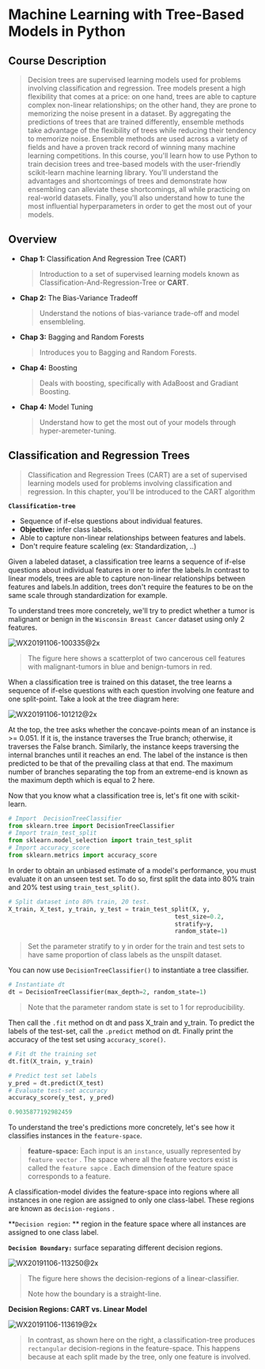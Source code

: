 # Machine Learning with Tree-Based Models in Python

## Course Description

> Decision trees are supervised learning models used for problems involving classification and regression. Tree models present a high flexibility that comes at a price: on one hand, trees are able to capture complex non-linear relationships; on the other hand, they are prone to memorizing the noise present in a dataset. By aggregating the predictions of trees that are trained differently, ensemble methods take advantage of the flexibility of trees while reducing their tendency to memorize noise. Ensemble methods are used across a variety of fields and have a proven track record of winning many machine learning competitions. In this course, you'll learn how to use Python to train decision trees and tree-based models with the user-friendly scikit-learn machine learning library. You'll understand the advantages and shortcomings of trees and demonstrate how ensembling can alleviate these shortcomings, all while practicing on real-world datasets. Finally, you'll also understand how to tune the most influential hyperparameters in order to get the most out of your models.

## Overview

* **Chap 1:** Classification And Regression Tree (CART)

  > Introduction to a set of supervised learning models known as Classification-And-Regression-Tree or **CART**.

* **Chap 2:** The Bias-Variance Tradeoff

  > Understand the notions of bias-variance trade-off and model ensembleling.

* **Chap 3:** Bagging and Random Forests

  > Introduces you to Bagging and Random Forests.	

* **Chap 4:** Boosting

  > Deals with boosting, specifically with AdaBoost and Gradiant Boosting.

* **Chap 4:** Model Tuning

  > Understand how to  get the most out of your models through hyper-aremeter-tuning.

## Classification and Regression Trees

> Classification and Regression Trees (CART) are a set of supervised learning models used for problems involving classification and regression. In this chapter, you'll be introduced to the CART algorithm

**`Classification-tree`**

* Sequence of if-else questions about individual features.
* **Objective:** infer class labels.
* Able to capture non-linear relationships between features and labels.
* Don't require feature scaleling (ex: Standardization, ..)

Given a labeled dataset, a classification tree learns a sequence of if-else questions about individual features in orer to infer the labels.In contrast to linear models, trees are able to capture non-linear relationships between features and labels.In addition, trees don't require the features to be on the same scale through standardization for example.

To understand trees more concretely, we'll try to predict whether a tumor is malignant or benign in the `Wisconsin Breast Cancer` dataset using only 2 features.

![WX20191106-100335@2x](/Users/Lxy/Desktop/Python/DataScientist_Python/imgs/WX20191106-100335@2x.png)

> The figure here shows a scatterplot of two cancerous cell features with malignant-tumors in blue and benign-tumors in red.

When a classification tree is trained on this dataset, the tree learns a sequence of if-else questions with each question involving one feature and one split-point. Take a look at the tree diagram here:

![WX20191106-101212@2x](/Users/Lxy/Desktop/Python/DataScientist_Python/imgs/WX20191106-101212@2x.png)

At the top, the tree asks whether the concave-points mean of an instance is >= 0.051. If it is, the instance traverses the True branch; otherwise, it traverses the False branch. Similarly, the instance keeps traversing the internal branches until it reaches an end. The label of the instance is then predicted to be that of the prevailing class at that end. The maximum number of branches separating the top from an extreme-end is known as the maximum depth which is equal to 2 here.

Now that you know what a classification tree is, let's fit one with scikit-learn.

```python
# Import  DecisionTreeClassifier
from sklearn.tree import DecisionTreeClassifier
# Import train_test_split
from sklearn.model_selection import train_test_split
# Import accuracy_score
from sklearn.metrics import accuracy_score
```

In order to obtain an unbiased estimate of a model's performance, you must evaluate it on an unseen test set. To do so, first split the data into 80% train and 20% test using `train_test_split()`.

```python
# Split dataset into 80% train, 20 test.
X_train, X_test, y_train, y_test = train_test_split(X, y,
                                               test_size=0.2,
                                               stratify=y,
                                               random_state=1)
```

> Set the parameter stratify to y in order for the train and test sets to have same proportion of class labels as the unspilt dataset.

You can now use `DecisionTreeClassifier()` to instantiate a tree classifier.

```python
# Instantiate dt
dt = DecisionTreeClassifier(max_depth=2, random_state=1)
```

> Note that the parameter random state is set to 1 for reproducibility.

Then call the `.fit` method on dt and pass X_train and y_train. To predict the labels of the test-set, call the `.predict` method on dt. Finally print the accuracy of the test set using `accuracy_score()`.

```python
# Fit dt the training set
dt.fit(X_train, y_train)

# Predict test set labels
y_pred = dt.predict(X_test)
# Evaluate test-set accuracy
accuracy_score(y_test, y_pred)
```

```python
0.9035877192982459
```

To understand the tree's predictions more concretely, let's see how it classifies instances in the `feature-space`.

> **feature-space:** Each  input is an `instance`, usually represented by` feature vector` . The space where all the feature vectors exist is called the `feature sapce` . Each dimension of the feature space corresponds to a feature. 

A classification-model divides the feature-space into regions where all instances in one region are assigned to only one class-label. These regions are known as `decision-regions` .

**`Decision region`: ** region in the feature space where all  instances are assigned to one class label.

**`Decision Boundary:`** surface separating different decision regions.

![WX20191106-113250@2x](/Users/Lxy/Desktop/Python/DataScientist_Python/imgs/WX20191106-113250@2x.png)

> The figure here shows the decision-regions of a linear-classifier.
>
> Note how the boundary is a straight-line.

**Decision Regions: CART vs. Linear Model**

![WX20191106-113619@2x](/Users/Lxy/Desktop/Python/DataScientist_Python/imgs/WX20191106-113619@2x.png)

> In contrast, as shown here on the right, a classification-tree produces `rectangular` decision-regions in the feature-space. This happens because at each split made by the tree, only one feature is involved. 